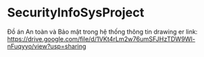 # SecurityInfoSysProject
Đồ án An toàn và Bảo mật trong hệ thống thông tin
drawing er link: https://drive.google.com/file/d/1VKt4rLm2w76umSFJHzTDW9Wl-nFuqyyo/view?usp=sharing
